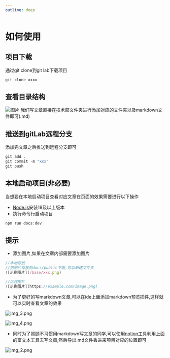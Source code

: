 ```yaml
---
outline: deep
---
```


# 如何使用

## 项目下载
通过git clone到git lab下载项目
```js
git clone xxxx
```
## 查看目录结构
![图片](/base/pic.png)
我们写文章直接在技术部文件夹进行添加对应的文件夹以及markdown文件即可(.md)

## 推送到gitLab远程分支
添加完文章之后推送到远程分支即可
```js
git add .
git commit -m "xxx"  
git push 
```

## 本地启动项目(非必要)
当想要在本地启动项目查看对应文章在页面的效果需要进行以下操作
* [Node.js](https://nodejs.org/zh-cn)安装18及以上版本
* 执行命令行启动项目
```js
npm run docs:dev
```

## 提示
* 添加图片,如果在文章内部需要添加图片
```js
//本地存放
//把图片存放到docs/public下面,可以新建文件夹
![示例图片](/base/xxx.png)

//远程图片
![示例图片](https://example.com/image.png)

```


* 为了更好的写markdown文章,可以在ide上面添加markdown预览插件,这样就可以实时查看文章的效果

![img_3.png](/base/pic3.png)

![img_4.png](/base/pic4.png)

* 同时为了照顾不习惯用markdown写文章的同学,可以使用[notion](https://www.notion.so/)工具利用上面的富文本工具去写文章,然后导出.md文件丢进来项目对应的位置即可

![img_2.png](/base/pic2.png)
